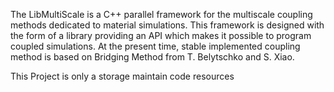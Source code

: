 The LibMultiScale is a C++ parallel framework for the multiscale coupling methods dedicated to material simulations. This framework is designed with the form of a library providing an API which makes it possible to program coupled simulations. At the present time, stable implemented coupling method is based on Bridging Method from T. Belytschko and S. Xiao.

This Project is only a storage maintain code resources